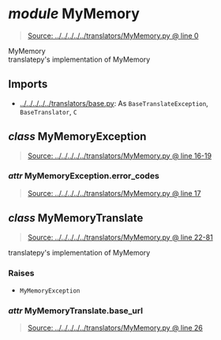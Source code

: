 # *module* **MyMemory**

> [Source: ../../../../../translators/MyMemory.py @ line 0](../../../../../translators/MyMemory.py#L0)

MyMemory  
translatepy's implementation of MyMemory

## Imports

- [../../../../../translators/base.py](../../../../../translators/base.py): As `BaseTranslateException`, `BaseTranslator`, `C`

## *class* **MyMemoryException**

> [Source: ../../../../../translators/MyMemory.py @ line 16-19](../../../../../translators/MyMemory.py#L16-L19)

### *attr* MyMemoryException.**error_codes**

> [Source: ../../../../../translators/MyMemory.py @ line 17](../../../../../translators/MyMemory.py#L17)

## *class* **MyMemoryTranslate**

> [Source: ../../../../../translators/MyMemory.py @ line 22-81](../../../../../translators/MyMemory.py#L22-L81)

translatepy's implementation of MyMemory

### Raises

- `MyMemoryException`

### *attr* MyMemoryTranslate.**base_url**

> [Source: ../../../../../translators/MyMemory.py @ line 26](../../../../../translators/MyMemory.py#L26)
